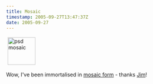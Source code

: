 ```yaml
---
title: Mosaic
timestamp: 2005-09-27T13:47:37Z
date: 2005-09-27
---
```


<a href="http://www.flickr.com/photos/krazydad/47125851/in/set-874417/"><img src="http://blog.whatfettle.com/47125851_26b6f1ae6d_s.jpg" height="75" width="75" border="0" hspace="4" vspace="4" alt="psd mosaic" /></a>
<p>
Wow, I've been immortalised in <a href="http://www.flickr.com/photos/krazydad/47125851/in/set-874417/">mosaic form</a> - thanks <a href="http://krazydad.com">Jim</a>!
</p> 
